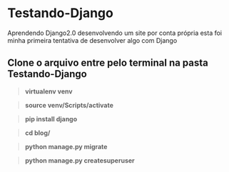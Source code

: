 # Testando-Django
Aprendendo Django2.0 desenvolvendo um site por conta própria esta foi minha primeira tentativa de desenvolver algo com Django

## Clone o arquivo entre pelo terminal na pasta Testando-Django

> **virtualenv venv**

> **source venv/Scripts/activate**

> **pip install django**

> **cd blog/**

> **python manage.py migrate**

> **python manage.py createsuperuser**
